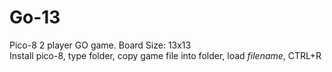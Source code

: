 # Go-13

Pico-8 2 player GO game. Board Size: 13x13 <br/>
Install pico-8, type folder, copy game file into folder, load *filename*, CTRL+R
